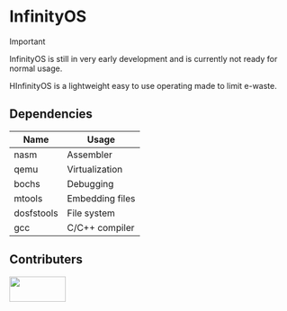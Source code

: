# InfinityOS

>[!IMPORTANT]
>InfinityOS is still in very early development and is currently not ready for normal usage.

HInfinityOS is a lightweight easy to use operating made to limit e-waste.

## Dependencies
| Name       | Usage            |
| ---------- | ---------------- |
| nasm       | Assembler        |
| qemu       | Virtualization   |
| bochs      | Debugging        |
| mtools     | Embedding files  |
| dosfstools | File system      |
| gcc        | C/C++ compiler   |

## Contributers
<a href="https://github.com/Hexuro/InfinityOS/graphs/contributors">
  <img src="https://contrib.rocks/image?repo=Hexuro/InfinityOS" width="100" height="45" />
</a>
